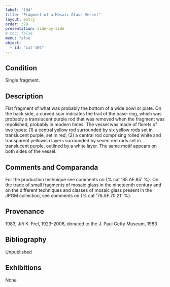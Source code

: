 ```yaml
---
label: "104"
title: "Fragment of a Mosaic Glass Vessel"
layout: entry
order: 379
presentation: side-by-side
# toc: false
menu: false
object:
  - id: "cat-104"
---
```


## Condition

Single fragment.

## Description

Flat fragment of what was probably the bottom of a wide bowl or plate. On the back side, a curved scar indicates the trail of the base-ring, which was probably a translucent purple rod that was removed when the fragment was repolished, probably in modern times. The vessel was made of florets of two types: (1) a central yellow rod surrounded by six yellow rods set in translucent purple, set in red; (2) a central rod comprising rolled white and transparent yellowish layers surrounded by seven red rods set in translucent purple, outlined by a white layer. The same motif appears on both sides of the vessel.

## Comments and Comparanda

For the production technique see comments on {% cat '85.AF.85' %}. On the trade of small fragments of mosaic glass in the nineteenth century and on the different techniques and classes of mosaic glass present in the JPGM collection, see comments on {% cat '76.AF.70.21' %}.

## Provenance

1983, Jiří K. Frel, 1923–2006, donated to the J. Paul Getty Museum, 1983

## Bibliography

Unpublished

## Exhibitions

None
